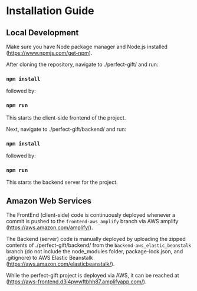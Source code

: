 # Installation Guide

## Local Development

Make sure you have Node package manager and Node.js installed (<https://www.npmjs.com/get-npm>).

After cloning the repository, navigate to ./perfect-gift/ and run:

### `npm install`

followed by:

### `npm run`

This starts the client-side frontend of the project.

Next, navigate to ./perfect-gift/backend/ and run:

### `npm install`

followed by:

### `npm run`

This starts the backend server for the project.

## Amazon Web Services

The FrontEnd (client-side) code is continuously deployed whenever a commit is pushed to the `frontend-aws_amplify` branch via AWS amplify (<https://aws.amazon.com/amplify/>).

The Backend (server) code is manually deployed by uploading the zipped contents of ./perfect-gift/backend/ from the `backend-aws_elastic_beanstalk` branch (do not include the node_modules folder, package-lock.json, and .gitignore) to AWS Elastic Beanstalk (<https://aws.amazon.com/elasticbeanstalk/>).

While the perfect-gift project is deployed via AWS, it can be reached at (<https://aws-frontend.d3i4pwwftbhh87.amplifyapp.com/>).
